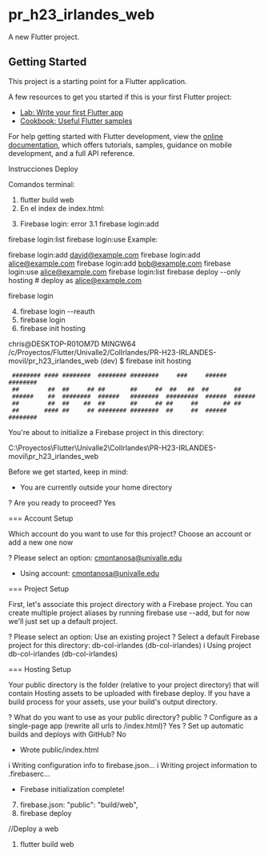 # pr_h23_irlandes_web

A new Flutter project.

## Getting Started

This project is a starting point for a Flutter application.

A few resources to get you started if this is your first Flutter project:

- [Lab: Write your first Flutter app](https://docs.flutter.dev/get-started/codelab)
- [Cookbook: Useful Flutter samples](https://docs.flutter.dev/cookbook)

For help getting started with Flutter development, view the
[online documentation](https://docs.flutter.dev/), which offers tutorials,
samples, guidance on mobile development, and a full API reference.

Instrucciones Deploy

Comandos terminal:
1. flutter build web
2. En el index de index.html:
<script type="module">
  // Import the functions you need from the SDKs you need
  import { initializeApp } from "https://www.gstatic.com/firebasejs/10.7.1/firebase-app.js";
  // TODO: Add SDKs for Firebase products that you want to use
  // https://firebase.google.com/docs/web/setup#available-libraries

  // Your web app's Firebase configuration
  const firebaseConfig = {
    apiKey: "AIzaSyAiqUetCVljCjXYGheedrU791TDO-cofps",
    authDomain: "db-col-irlandes.firebaseapp.com",
    projectId: "db-col-irlandes",
    storageBucket: "db-col-irlandes.appspot.com",
    messagingSenderId: "345770585745",
    appId: "1:345770585745:web:f6840fb42da9ac69c39930"
  };

  // Initialize Firebase
  const app = initializeApp(firebaseConfig);
</script>

3. Firebase login: error
3.1 firebase login:add

firebase login:list
firebase login:use
Example:

firebase login:add david@example.com
firebase login:add alice@example.com
firebase login:add bob@example.com
firebase login:use alice@example.com
firebase login:list
firebase deploy --only hosting # deploy as alice@example.com

firebase login

4. firebase login --reauth
5. firebase login
6. firebase init hosting

chris@DESKTOP-R01OM7D MINGW64 /c/Proyectos/Flutter/Univalle2/ColIrlandes/PR-H23-IRLANDES-movil/pr_h23_irlandes_web (dev)
$ firebase init hosting

     ######## #### ########  ######## ########     ###     ######  ########
     ##        ##  ##     ## ##       ##     ##  ##   ##  ##       ##
     ######    ##  ########  ######   ########  #########  ######  ######
     ##        ##  ##    ##  ##       ##     ## ##     ##       ## ##
     ##       #### ##     ## ######## ########  ##     ##  ######  ########

You're about to initialize a Firebase project in this directory:

  C:\Proyectos\Flutter\Univalle2\ColIrlandes\PR-H23-IRLANDES-movil\pr_h23_irlandes_web

Before we get started, keep in mind:

  * You are currently outside your home directory

? Are you ready to proceed? Yes

=== Account Setup

Which account do you want to use for this project? Choose an account or add a new one now

? Please select an option: cmontanosa@univalle.edu

+  Using account: cmontanosa@univalle.edu

=== Project Setup

First, let's associate this project directory with a Firebase project.
You can create multiple project aliases by running firebase use --add,
but for now we'll just set up a default project.

? Please select an option: Use an existing project
? Select a default Firebase project for this directory: db-col-irlandes (db-col-irlandes)
i  Using project db-col-irlandes (db-col-irlandes)

=== Hosting Setup

Your public directory is the folder (relative to your project directory) that
will contain Hosting assets to be uploaded with firebase deploy. If you
have a build process for your assets, use your build's output directory.

? What do you want to use as your public directory? public
? Configure as a single-page app (rewrite all urls to /index.html)? Yes
? Set up automatic builds and deploys with GitHub? No
+  Wrote public/index.html

i  Writing configuration info to firebase.json...
i  Writing project information to .firebaserc...

+  Firebase initialization complete!

7. firebase.json:     "public": "build/web",
8. firebase deploy



//Deploy a web
1. flutter build web

